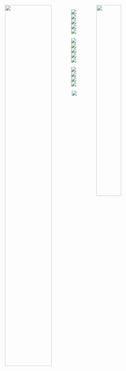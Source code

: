 <center class="half">
<img align="left" width="55%" src="https://github-readme-stats.vercel.app/api?username=CookedMelon&include_all_commits=true&count_private-true&custom_title=CookedMelon'%20GitHub%20Stats&line_height=30&show_icons=true&hide_border=true&bg_color=192133&title_color=efb752&icon_color=efb752&text_color=70bed9">
<img align="right" width="40%" src="https://github-readme-stats.vercel.app/api/top-langs/?username=CookedMelon">
</center>

















<span > <img src="https://img.shields.io/badge/-HTML5-E34F26?style=flat-square&logo=html5&logoColor=white" /> <img src="https://img.shields.io/badge/-CSS3-1572B6?style=flat-square&logo=css3" /> <img src="https://img.shields.io/badge/-JavaScript-oringe?style=flat-square&logo=javascript" /> <img src="https://img.shields.io/badge/-Go-blue?style=flat-73cddc&logo=Go&logoColor=white" /> <img src="https://img.shields.io/badge/-Cpp-purple?style=flat-square&logo=C&logoColor=white" /></span>

<span > <img src="https://img.shields.io/badge/-Python-306998?style=flat-square&logo=Python&logoColor=white" /><img src="https://img.shields.io/badge/-Docker-0199c4?style=flat-square&logo=docker&logoColor=white" />  <img src="https://img.shields.io/badge/-Vue-42b883?style=flat-square&logo=V&logoColor=white" /> <img src="https://img.shields.io/badge/-linux-blue?style=flat-333333&logo=linux&logoColor=white" /> <img src="https://img.shields.io/badge/-Mysql-F29111?style=flat-square&logo=mysql&logoColor=white" /></span>

<span > <img src="https://img.shields.io/badge/-Django-0199c4?style=flat-092E20&logo=Django&logoColor=white" /> <img src="https://img.shields.io/badge/-Shell-ed1c24?style=flat-092E20&logo=Shell&logoColor=white" /><img src="https://img.shields.io/badge/-Typescript-007Acc?style=flat-092E20&logo=typescript&logoColor=white" /><img src="https://img.shields.io/badge/-Mini program-9de60b?style=flat-092E20&logo=Wechat&logoColor=white" /></span>



<div align="center"> <img src="https://github-profile-trophy.vercel.app/?username=CookedMelon" /> </div>